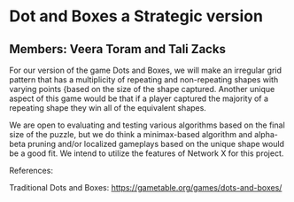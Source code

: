 # Dot and Boxes a Strategic version
## Members: Veera Toram and Tali Zacks

For our version of the game Dots and Boxes, we will make an irregular grid pattern that has a multiplicity of repeating and non-repeating shapes with varying points {based on the size of the shape captured. Another unique aspect of this game would be that if a player captured the majority of a repeating shape they win all of the equivalent shapes.

We are open to evaluating and testing various algorithms based on the final size of the puzzle, but we do think a minimax-based algorithm and alpha-beta pruning and/or localized gameplays based on the unique shape would be a good fit. We intend to utilize the features of Network X for this project.

References: 

Traditional Dots and Boxes: <a>https://gametable.org/games/dots-and-boxes/</a>
